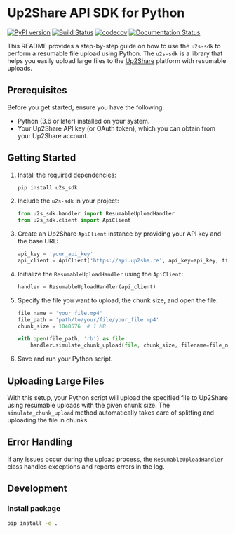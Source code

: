 # Up2Share API SDK for Python

[![PyPI version](https://badge.fury.io/py/u2s-sdk.svg)](https://badge.fury.io/py/u2s-sdk)
[![Build Status](https://travis-ci.com/up2share/u2s-sdk.svg?branch=master)](https://travis-ci.com/up2share/u2s-sdk)
[![codecov](https://codecov.io/gh/up2share/u2s-sdk/branch/master/graph/badge.svg)](https://codecov.io/gh/up2share/u2s-sdk)
[![Documentation Status](https://readthedocs.org/projects/u2s-sdk/badge/?version=latest)](https://u2s-sdk.readthedocs.io/en/latest/?badge=latest)

This README provides a step-by-step guide on how to use the `u2s-sdk` to perform a resumable file upload using Python. The `u2s-sdk` is a library that helps you easily upload large files to the [Up2Share](https://up2sha.re/) platform with resumable uploads.

## Prerequisites

Before you get started, ensure you have the following:

- Python (3.6 or later) installed on your system.
- Your Up2Share API key (or OAuth token), which you can obtain from your Up2Share account.

## Getting Started

1. Install the required dependencies:

   ```bash
   pip install u2s_sdk
   ```

2. Include the `u2s-sdk` in your project:

   ```python
   from u2s_sdk.handler import ResumableUploadHandler
   from u2s_sdk.client import ApiClient
   ```

3. Create an Up2Share `ApiClient` instance by providing your API key and the base URL:

   ```python
   api_key = 'your_api_key'
   api_client = ApiClient('https://api.up2sha.re', api_key=api_key, timeout=60)
   ```

4. Initialize the `ResumableUploadHandler` using the `ApiClient`:

   ```python
   handler = ResumableUploadHandler(api_client)
   ```

5. Specify the file you want to upload, the chunk size, and open the file:

   ```python
   file_name = 'your_file.mp4'
   file_path = 'path/to/your/file/your_file.mp4'
   chunk_size = 1048576  # 1 MB

   with open(file_path, 'rb') as file:
       handler.simulate_chunk_upload(file, chunk_size, filename=file_name)
   ```

6. Save and run your Python script.

## Uploading Large Files

With this setup, your Python script will upload the specified file to Up2Share using resumable uploads with the given chunk size. The `simulate_chunk_upload` method automatically takes care of splitting and uploading the file in chunks.

## Error Handling

If any issues occur during the upload process, the `ResumableUploadHandler` class handles exceptions and reports errors in the log.

## Development

### Install package

```bash
pip install -e .
```

